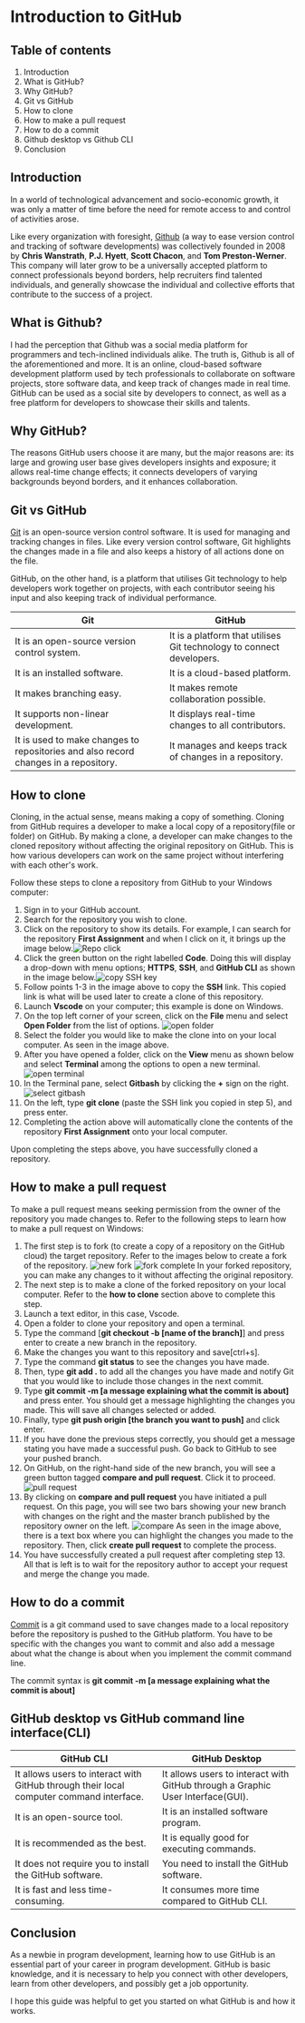 # Introduction to GitHub

## Table of contents
1. Introduction
2. What is GitHub?
3. Why GitHub?
4. Git vs GitHub
5. How to clone
6. How to make a pull request
7. How to do a commit
8. Github desktop vs Github CLI
9. Conclusion
    

## Introduction 

In a world of technological advancement and socio-economic growth, it was only a matter of time before the need for remote access to and control of activities arose.

Like every organization with foresight,  [Github](https://anvilproject.org/guides/content/creating-links) (a way to ease version control and tracking of software developments) was collectively founded in 2008 by **Chris Wanstrath**, **P.J. Hyett**, **Scott Chacon**, and **Tom Preston-Werner**. This company will later grow to be a universally accepted platform to connect professionals beyond borders, help recruiters find talented individuals, and generally showcase the individual and collective efforts that contribute to the success of a project. 

## What is Github?
I had the perception that Github was a social media platform for programmers and tech-inclined individuals alike. The truth is, Github is all of the aforementioned and more. It is an online, cloud-based software development platform used by tech professionals to collaborate on software projects, store software data, and keep track of changes made in real time. GitHub can be used as a social site by developers to connect, as well as a free platform for developers to showcase their skills and talents.

## Why GitHub?
The reasons GitHub users choose it are many, but the major reasons are: its large and growing user base gives developers insights and exposure; it allows real-time change effects; it connects developers of varying backgrounds beyond borders, and it enhances collaboration.

## Git vs GitHub

[Git](https://blog.hubspot.com/website/what-is-github-used-for) is an open-source version control software. It is used for managing and tracking changes in files. Like every version control software, Git highlights the changes made in a file and also keeps a history of all actions done on the file. 

GitHub, on the other hand, is a platform that utilises Git technology to help developers work together on projects, with each contributor seeing his input and also keeping track of individual performance. 

|Git|GitHub
|---|-----|
|It is an open-source version control system.|It is a platform that utilises Git technology to connect developers.|
|It is an installed software.|It is a cloud-based platform.|
|It makes branching easy.|It makes remote collaboration possible.|
|It supports non-linear development.|It displays real-time changes to all contributors.|
|It is used to make changes to repositories and also record changes in a repository.|It manages and keeps track of changes in a repository.|
## How to clone
Cloning, in the actual sense, means making a copy of something. Cloning from GitHub requires a developer to make a local copy of a repository(file or folder) on GitHub. By making a clone, a developer can make changes to the cloned repository without affecting the original repository on GitHub. This is how various developers can work on the same project without interfering with each other's work.

Follow these steps to clone a repository from GitHub to your Windows computer:

1. Sign in to your GitHub account.
2. Search for the repository you wish to clone.
3. Click on the repository to show its details. For example, I can search for the repository **First Assignment** and when I click on it, it brings up the image below.![Repo click](images/see%20details.jpeg)
4. Click the green button on the right labelled **Code**. Doing this will display a drop-down with menu options; **HTTPS**, **SSH**, and **GitHub CLI** as shown in the image below.![copy SSH key](images/clone.jpeg)
5. Follow points 1-3 in the image above to copy the **SSH** link. This copied link is what will be used later to create a clone of this repository.
6. Launch **Vscode** on your computer; this example is done on Windows.
7. On the top left corner of your screen, click on the **File** menu and select **Open Folder** from the list of options. ![open folder](images/open%20folder.jpeg)
8. Select the folder you would like to make the clone into on your local computer. As seen in the image above.
9. After you have opened a folder, click on the **View** menu as shown below and select **Terminal** among the options to open a new terminal. ![open terminal](images/open%20terminal.jpeg)
10. In the Terminal pane, select **Gitbash** by clicking the **+** sign on the right. ![select gitbash](images/clone6.jpg)
11. On the left, type **git clone** (paste the SSH link you copied in step 5), and press enter.
12. Completing the action above will automatically clone the contents of the repository **First Assignment** onto your local computer.

Upon completing the steps above, you have successfully cloned a repository.

## How to make a pull request
To make a pull request means seeking permission from the owner of the repository you made changes to. Refer to the following steps to learn how to make a pull request on Windows:

1. The first step is to fork (to create a copy of a repository on the GitHub cloud) the target repository. Refer to the images below to create a fork of the repository. ![new fork](images/start%20fork.jpeg) ![fork complete](images/finish%20fork.jpeg) In your forked repository, you can make any changes to it without affecting the original repository. 
2. The next step is to make a clone of the forked repository on your local computer. Refer to the **how to clone** section above to complete this step.
3. Launch a text editor, in this case, Vscode.
4. Open a folder to clone your repository and open a terminal.
5. Type the command [**git checkout -b [name of the branch]**] and press enter to create a new branch in the repository.
6. Make the changes you want to this repository and save[ctrl+s].
7. Type the command **git status** to see the changes you have made.
8. Then, type **git add .** to add all the changes you have made and notify Git that you would like to include those changes in the next commit.
9.  Type **git commit -m [a message explaining what the commit is about]** and press enter. You should get a message highlighting the changes you made. This will save all changes selected or added.
10. Finally, type **git push origin [the branch you want to push]** and click enter. 
11. If you have done the previous steps correctly, you should get a message stating you have made a successful push. Go back to GitHub to see your pushed branch.
12. On GitHub, on the right-hand side of the new branch, you will see a green button tagged **compare and pull request**. Click it to proceed. ![pull request](images/proceed%20to%20pull.jpeg)
13. By clicking on **compare and pull request** you have initiated a pull request. On this page, you will see two bars showing your new branch with changes on the right and the master branch published by the repository owner on the left. ![compare](images/finish%20pull.jpeg) As seen in the image above, there is a text box where you can highlight the changes you made to the repository. Then, click **create pull request** to complete the process.
14. You have successfully created a pull request after completing step 13. All that is left is to wait for the repository author to accept your request and merge the change you made.


## How to do a commit
[Commit](https://github.com/git-guides/git-commit) is a git command used to save changes made to a local repository before the repository is pushed to the GitHub platform. You have to be specific with the changes you want to commit and also add a message about what the change is about when you implement the commit command line.

The commit syntax is **git commit -m [a message explaining what the commit is about]**



## GitHub desktop vs GitHub command line interface(CLI)
|GitHub CLI|GitHub Desktop|
|---------|----------|
|It allows users to interact with GitHub through their local computer command interface.|It allows users to interact with GitHub through a Graphic User Interface(GUI).|
|It is an open-source tool.|It is an installed software program.|
|It is recommended as the best.|It is equally good for executing commands.|
It does not require you to install the GitHub software.| You need to install the GitHub software.|
|It is fast and less time-consuming.|It consumes more time compared to GitHub CLI.|


## Conclusion
As a newbie in program development, learning how to use GitHub is an essential part of your career in program development. GitHub is basic knowledge, and it is necessary to help you connect with other developers, learn from other developers, and possibly get a job opportunity.

I hope this guide was helpful to get you started on what GitHub is and how it works.
